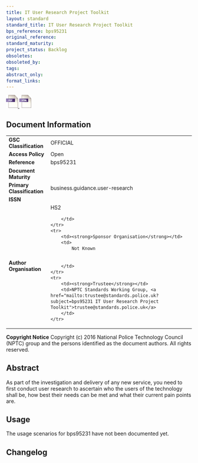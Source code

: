```yaml
---
title: IT User Research Project Toolkit
layout: standard
standard_title: IT User Research Project Toolkit
bps_reference: bps95231
original_reference: 
standard_maturity: 
project_status: Backlog
obsoletes: 
obsoleted_by: 
tags: 
abstract_only:
format_links:
---
```





<a target="_blank" href="../library/bps95231/bps95231.pdf">
    <img src="../images/pdf@0.5x.png" alt="pdf link" title="pdf link" style="max-height:35px;">
</a>



<a target="_blank" href="../library/bps95231/bps95231.html">
    <img src="../images/html@0.5x.png" alt="html link" title="html link" style="max-height:35px;">
</a>




## Document Information

<table>
    <tr>
        <td><strong>GSC Classification</strong></td>
        <td>OFFICIAL</td>
    </tr>
    <tr>
        <td><strong>Access Policy</strong></td>
        <td>Open</td>
    </tr>
    <tr>
        <td><strong>Reference </strong></td>
        <td>bps95231 </td>
    </tr>
    <tr>
        <td><strong>Document Maturity</strong></td>
        <td></td>
    </tr>
    <tr>
        <td><strong>Primary Classification</strong></td>
        <td>business.guidance.user-research</td>
    </tr>
    <tr>
        <td><strong>ISSN</strong></td>
        <td></td>
    </tr>
    <tr>
        <td><strong>Author Organisation</strong></td>
        <td>
            HS2
            
            
        </td>
    </tr>
    <tr>
        <td><strong>Sponsor Organisation</strong></td>
        <td>
            Not Known
            
            
        </td>
    </tr>
    <tr>
        <td><strong>Trustee</strong></td>
        <td>NPTC Standards Working Group, <a href="mailto:trustee@standards.police.uk?subject=bps95231 IT User Research Project Toolkit">trustee@standards.police.uk</a>
        </td>
    </tr>
</table>

**Copyright Notice**
Copyright (c) 2016 National Police Technology Council (NPTC) group and the persons identified as the document authors. All rights reserved.</p>
## Abstract
      
As part of the investigation and delivery of any new service, you need to first conduct user research to ascertain who the users of the technology shall be, how best their needs can be met and what their current pain points are.
        
## Usage
The usage scenarios for bps95231 have not been documented yet.

## Changelog

